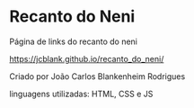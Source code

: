 # Recanto do Neni

Página de links do recanto do neni 

https://jcblank.github.io/recanto_do_neni/

Criado por João Carlos Blankenheim Rodrigues

linguagens utilizadas: HTML, CSS e JS
